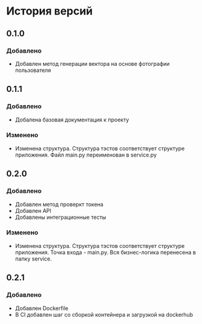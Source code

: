 # История версий

## 0.1.0
### Добавлено
- Добавлен метод генерации вектора на основе фотографии пользователя

## 0.1.1
### Добавлено
- Добалена базовая документация к проекту
### Изменено
- Изменена структура. Структура тэстов соответствует структуре приложения. Файл main.py переименован в service.py

## 0.2.0
### Добавлено
- Добавлен метод проверкт токена
- Добавлен API
- Добавлены интеграционные тесты
### Изменено
- Изменена структура. Структура тэстов соответствует структуре приложения. Точка входа - main.py. Вся бизнес-логика перенесена в папку service.

## 0.2.1
### Добавлено
- Добавлен Dockerfile
- В CI добавлен шаг со сборкой контейнера и загрузкой на dockerhub
